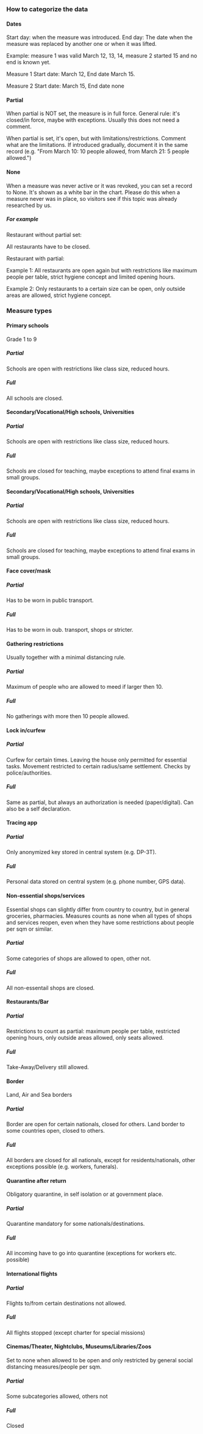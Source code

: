 ### How to categorize the data


#### Dates
Start day: when the measure was introduced.
End day: The date when the measure was replaced by another one or when it was lifted.

Example: measure 1 was valid March 12, 13, 14, measure 2 started 15 and no end is known yet.

Measure 1 Start date: March 12, End date March 15.

Measure 2 Start date: March 15, End date none 

#### Partial
When partial is NOT set, the measure is in full force. General rule: it's closed/in force, maybe with exceptions.
Usually this does not need a comment.

When partial is set, it's open, but with limitations/restrictions. Comment what are the limitations. 
If introduced gradually, document it in the same record (e.g. "From March 10: 10 people allowed, from March 21: 5 people allowed.")

#### None
When a measure was never active or it was revoked, you can set a record to None. It's shown as a white bar in the chart.
Please do this when a measure never was in place, so visitors see if this topic was already researched by us.

##### For example
Restaurant without partial set: 

All restaurants have to be closed.

Restaurant with partial:

Example 1: All restaurants are open again but with restrictions like maximum people per table, strict hygiene concept and limited opening hours.

Example 2: Only restaurants to a certain size can be open, only outside areas are allowed, strict hygiene concept. 

### Measure types

#### Primary schools
Grade 1 to 9

##### Partial
Schools are open with restrictions like class size, reduced hours.

##### Full
All schools are closed.

#### Secondary/Vocational/High schools, Universities

##### Partial
Schools are open with restrictions like class size, reduced hours.

##### Full
Schools are closed for teaching, maybe exceptions to attend final exams in small groups.

#### Secondary/Vocational/High schools, Universities

##### Partial
Schools are open with restrictions like class size, reduced hours.

##### Full
Schools are closed for teaching, maybe exceptions to attend final exams in small groups.

#### Face cover/mask

##### Partial
Has to be worn in public transport. 

##### Full
Has to be worn in oub. transport, shops or stricter.

#### Gathering restrictions
Usually together with a minimal distancing rule.

##### Partial
Maximum of people who are allowed to meed if larger then 10.

##### Full
No gatherings with more then 10 people allowed.

#### Lock in/curfew

##### Partial
Curfew for certain times.
Leaving the house only permitted for essential tasks.
Movement restricted to certain radius/same settlement.
Checks by police/authorities.

##### Full
Same as partial, but always an authorization is needed (paper/digital).
Can also be a self declaration.

#### Tracing app

##### Partial
Only anonymized key stored in central system (e.g. DP-3T).

##### Full
Personal data stored on central system (e.g. phone number, GPS data). 

#### Non-essential shops/services
Essential shops can slightly differ from country to country, but in general groceries, pharmacies.
Measures counts as none when all types of shops and services reopen, even when they have some restrictions about people per sqm or similar.  

##### Partial
Some categories of shops are allowed to open, other not.

##### Full
All non-essentail shops are closed.

#### Restaurants/Bar

##### Partial
Restrictions to count as partial: maximum people per table, restricted opening hours, only outside areas allowed, only seats allowed.

##### Full
Take-Away/Delivery still allowed.

#### Border
Land, Air and Sea borders

##### Partial
Border are open for certain nationals, closed for others.
Land border to some countries open, closed to others.

##### Full
All borders are closed for all nationals, except for residents/nationals, other exceptions possible (e.g. workers, funerals). 

#### Quarantine after return
Obligatory quarantine, in self isolation or at government place.

##### Partial
Quarantine mandatory for some nationals/destinations.

##### Full
All incoming have to go into quarantine (exceptions for workers etc. possible)

#### International flights

##### Partial
Flights to/from certain destinations not allowed.

##### Full
All flights stopped (except charter for special missions)

#### Cinemas/Theater, Nightclubs, Museums/Libraries/Zoos
Set to none when allowed to be open and only restricted by general social distancing measures/people per sqm.

##### Partial
Some subcategories allowed, others not

##### Full
Closed

